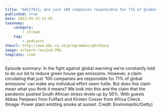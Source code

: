 ```yaml
---
title: "&#127911; Are just 100 companies responsible for 71% of global emissions and how stressed are South Africans?"
published: true
date: 2022-05-22-13-05
taxonomy:
    category:
        - stream
    tag:
        - podcasts
theurl: http://www.bbc.co.uk/programmes/p0c82wcp
image: artwork-resized.PNG
template: item
---
```


Episode summary: In the fight against global warming we&rsquo;re constantly told to do our bit to reduce green house gas emissions. However, a claim circulating that just &lsquo;100 companies are responsible for 71% of global emissions&rsquo; can make any individual effort seem futile. But does this claim mean what you think it means? We look into this and the claim that the pandemic pushed South African stress levels up by 56%. With guests Abbas Panjwani from Fullfact and Kirsten Cosser from Africa Check. (Image: Power plant emitting smoke at sunset. Credit: Enviromantic/Getty)
